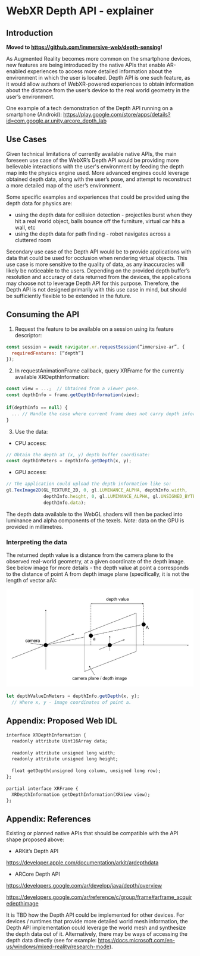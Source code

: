 # WebXR Depth API - explainer

## Introduction

**Moved to https://github.com/immersive-web/depth-sensing!**

As Augmented Reality becomes more common on the smartphone devices, new features are being introduced by the native APIs that enable AR-enabled experiences to access more detailed information about the environment in which the user is located. Depth API is one such feature, as it would allow authors of WebXR-powered experiences to obtain information about the distance from the user’s device to the real world geometry in the user’s environment.

One example of a tech demonstration of the Depth API running on a smartphone (Android): https://play.google.com/store/apps/details?id=com.google.ar.unity.arcore_depth_lab

## Use Cases
Given technical limitations of currently available native APIs, the main foreseen use case of the WebXR’s Depth API would be providing more believable interactions with the user's environment by feeding the depth map into the physics engine used. More advanced engines could leverage obtained depth data, along with the user’s pose, and attempt to reconstruct a more detailed map of the user’s environment.

Some specific examples and experiences that could be provided using the depth data for physics are:
- using the depth data for collision detection - projectiles burst when they hit a real world object, balls bounce off the furniture, virtual car hits a wall, etc
- using the depth data for path finding - robot navigates across a cluttered room

Secondary use case of the Depth API would be to provide applications with data that could be used for occlusion when rendering virtual objects. This use case is more sensitive to the quality of data, as any inaccuracies will likely be noticeable to the users. Depending on the provided depth buffer’s resolution and accuracy of data returned from the devices, the applications may choose not to leverage Depth API for this purpose. Therefore, the Depth API is not designed primarily with this use case in mind, but should be sufficiently flexible to be extended in the future.

## Consuming the API
1. Request the feature to be available on a session using its feature descriptor:

```javascript
const session = await navigator.xr.requestSession(“immersive-ar”, {
  requiredFeatures: [“depth”]
});
```

2. In requestAnimationFrame callback, query XRFrame for the currently available XRDepthInformation:

```javascript
const view = ...;  // Obtained from a viewer pose.
const depthInfo = frame.getDepthInformation(view);

if(depthInfo == null) {
  ... // Handle the case where current frame does not carry depth information.
}
```

3. Use the data:
  - CPU access:

```javascript
// Obtain the depth at (x, y) depth buffer coordinate:
const depthInMeters = depthInfo.getDepth(x, y);
```

 - GPU access:

```javascript
// The application could upload the depth information like so:
gl.TexImage2D(GL_TEXTURE_2D, 0, gl.LUMINANCE_ALPHA, depthInfo.width,
              depthInfo.height, 0, gl.LUMINANCE_ALPHA, gl.UNSIGNED_BYTE,
              depthInfo.data);

```

The depth data available to the WebGL shaders will then be packed into luminance and alpha components of the texels. *Note*: data on the GPU is provided in millimetres.

### Interpreting the data

The returned depth value is a distance from the camera plane to the observed real-world geometry, at a given coordinate of the depth image. See below image for more details - the depth value at point a corresponds to the distance of point A from depth image plane (specifically, it is not the length of vector aA):

<p align="center">
  <img src="https://raw.githubusercontent.com/bialpio/webxr-depth-api/master/img/depth_api_data_explained.png" alt="Depth API data explanation" width="557">
</p>

```javascript
let depthValueInMeters = depthInfo.getDepth(x, y);
  // Where x, y - image coordinates of point a.
```

## Appendix: Proposed Web IDL

```webidl
interface XRDepthInformation {
  readonly attribute Uint16Array data;

  readonly attribute unsigned long width;
  readonly attribute unsigned long height;

  float getDepth(unsigned long column, unsigned long row);
};

partial interface XRFrame {
  XRDepthInformation getDepthInformation(XRView view);
};
```

## Appendix: References
Existing or planned native APIs that should be compatible with the API shape proposed above:
- ARKit’s Depth API

https://developer.apple.com/documentation/arkit/ardepthdata
- ARCore Depth API

https://developers.google.com/ar/develop/java/depth/overview

https://developers.google.com/ar/reference/c/group/frame#arframe_acquiredepthimage

It is TBD how the Depth API could be implemented for other devices. For devices / runtimes that provide more detailed world mesh information, the Depth API implementation could leverage the world mesh and synthesize the depth data out of it. Alternatively, there may be ways of accessing the depth data directly (see for example: https://docs.microsoft.com/en-us/windows/mixed-reality/research-mode).
